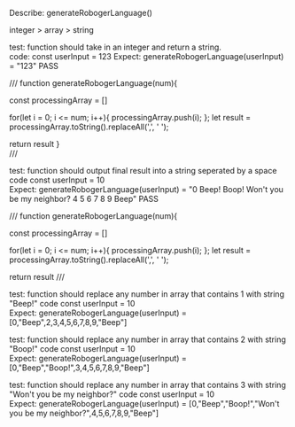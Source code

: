 Describe: generateRobogerLanguage() 

integer > array > string 

test: function should take in an integer and return a string.  
code: const userInput = 123 
Expect: generateRobogerLanguage(userInput) = "123"  PASS 

///
function generateRobogerLanguage(num){ 

  const processingArray = [] 

  for(let i = 0; i <= num; i++){
    processingArray.push(i); 
  };
  let result = processingArray.toString().replaceAll(',', ' ');  

  return result 
}   
/// 

test: function should output final result into a string seperated by a space 
code const userInput = 10  
Expect: generateRobogerLanguage(userInput) = "0 Beep! Boop! Won't you be my neighbor? 4 5 6 7 8 9 Beep"   PASS 

///
function generateRobogerLanguage(num){ 

  const processingArray = [] 

  for(let i = 0; i <= num; i++){
    processingArray.push(i); 
  };
  let result = processingArray.toString().replaceAll(',', ' ');  

  return result 
///

test: function should replace any number in array that contains 1 with string "Beep!" 
code const userInput = 10  
Expect: generateRobogerLanguage(userInput) = [0,"Beep",2,3,4,5,6,7,8,9,"Beep"]   

test: function should replace any number in array that contains 2 with string "Boop!" 
code const userInput = 10  
Expect: generateRobogerLanguage(userInput) = [0,"Beep","Boop!",3,4,5,6,7,8,9,"Beep"]     

test: function should replace any number in array that contains 3 with string "Won't you be my neighbor?" 
code const userInput = 10  
Expect: generateRobogerLanguage(userInput) = [0,"Beep","Boop!","Won't you be my neighbor?",4,5,6,7,8,9,"Beep"]    

 

